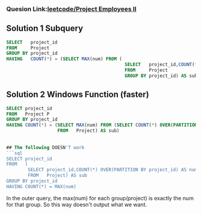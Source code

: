 ### Quesion Link:[leetcode/Project Employees II](https://leetcode.com/problems/project-employees-ii/)


##  Solution 1 Subquery
```sql
SELECT   project_id
FROM     Project
GROUP BY project_id
HAVING   COUNT(*) = (SELECT MAX(num) FROM (
                                            SELECT   project_id,COUNT(*) AS num
                                            FROM     Project
                                            GROUP BY project_id) AS sub)
```


##  Solution 2  Windows Function (faster)
```sql
SELECT project_id
FROM   Project P
GROUP BY project_id
HAVING COUNT(*) = (SELECT MAX(num) FROM (SELECT COUNT(*) OVER(PARTITION BY project_id) AS num
                   FROM   Project) AS sub)
                   
                   
## The following DOESN'T work
```sql
SELECT project_id
FROM   (
        SELECT project_id,COUNT(*) OVER(PARTITION BY project_id) AS num
        FROM   Project) AS sub
GROUP BY project_id
HAVING COUNT(*) = MAX(num)
```
In the outer query, the max(num) for each group(project) is exactly the num for that group. So this way doesn't output what we want.
